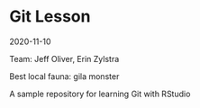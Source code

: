 # Git Lesson

2020-11-10

Team: Jeff Oliver, Erin Zylstra

Best local fauna: gila monster

A sample repository for learning Git with RStudio
